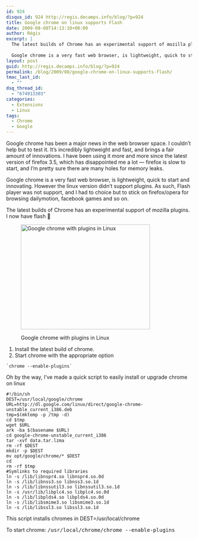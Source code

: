 ```yaml
---
id: 924
disqus_id: 924 http://regis.decamps.info/blog/?p=924
title: Google chrome on linux supports Flash
date: 2009-08-08T14:13:10+00:00
author: Régis
excerpt: |
  The latest builds of Chrome has an experimental support of mozilla plugins. I now have flash :-)
  
  Google chrome is a very fast web browser, is lightweight, quick to start and innovating. However the linux version didn't support plugins. As such, Flash player was not support, and I had to choice but to stick on firefox/opera for browsing dailymotion, facebook games and so on.
layout: post
guid: http://regis.decamps.info/blog/?p=924
permalink: /blog/2009/08/google-chrome-on-linux-supports-flash/
tmac_last_id:
  - ""
dsq_thread_id:
  - "674913303"
categories:
  - Extensions
  - Linux
tags:
  - Chrome
  - Google
---
```

Google chrome has been a major news in the web browser space. I couldn’t help but to test it. It’s incredibly lightweight and fast, and brings a fair amount of innovations. I have been using it more and more since the latest version of firefox 3.5, which has disappointed me a lot &#8212; firefox is slow to start, and I’m pretty sure there are many holes for memory leaks. 

Google chrome is a very fast web browser, is lightweight, quick to start and innovating. However the linux version didn’t support plugins. As such, Flash player was not support, and I had to choice but to stick on firefox/opera for browsing dailymotion, facebook games and so on.

The latest builds of Chrome has an experimental support of mozilla plugins. I now have flash 🙂<figure id="attachment_925" style="width: 350px" class="wp-caption alignnone">

[<img src="http://regis.decamps.info/blog/wp-content/uploads/2009/08/screenshot-chrome+plugins-350x285.png" alt="Google chrome with plugins in Linux" title="screenshot-chrome+plugins" width="350" height="285" class="size-medium wp-image-925" srcset="http://regis.decamps.info/blog/wp-content/uploads/2009/08/screenshot-chrome+plugins-350x285.png 350w, http://regis.decamps.info/blog/wp-content/uploads/2009/08/screenshot-chrome+plugins-1024x833.png 1024w, http://regis.decamps.info/blog/wp-content/uploads/2009/08/screenshot-chrome+plugins.png 1050w" sizes="(max-width: 350px) 100vw, 350px" />](http://regis.decamps.info/blog/wp-content/uploads/2009/08/screenshot-chrome+plugins.png)<figcaption class="wp-caption-text">Google chrome with plugins in Linux</figcaption></figure> 

  1. Install the latest build of chrome.
  2. Start chrome with the appropriate option
  
    `chrome --enable-plugins`

Oh by the way, I’ve made a quick script to easily install or upgrade chrome on linux

    #!/bin/sh
    DEST=/usr/local/google/chrome
    URL=http://dl.google.com/linux/direct/google-chrome-unstable_current_i386.deb
    tmp=$(mktemp -p /tmp -d)
    cd $tmp
    wget $URL
    ark -ba $(basename $URL)
    cd google-chrome-unstable_current_i386
    tar -xvf data.tar.lzma
    rm -rf $DEST
    mkdir -p $DEST
    mv opt/google/chrome/* $DEST
    cd
    rm -rf $tmp
    #Symlinks to required libraries
    ln -s /lib/libnspr4.so libnspr4.so.0d
    ln -s /lib/libnss3.so libnss3.so.1d
    ln -s /lib/libnssutil3.so libnssutil3.so.1d
    ln -s /usr/lib/libplc4.so libplc4.so.0d
    ln -s /lib/libplds4.so libplds4.so.0d
    ln -s /lib/libsmime3.so libsmime3.so.1d
    ln -s /lib/libssl3.so libssl3.so.1d
    
    

This script installs chromes in DEST=/usr/local/chrome

To start chrome: <tt>/usr/local/chrome/chrome --enable-plugins</tt>
